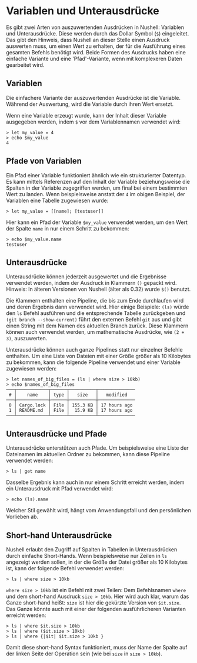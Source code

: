 # Variablen und Unterausdrücke

Es gibt zwei Arten von auszuwertenden Ausdrücken in Nushell: Variablen und Unterausdrücke. Diese werden durch das Dollar Symbol (`$`) eingeleitet. Das gibt den Hinweis, dass Nushell an dieser Stelle einen Ausdruck auswerten muss, um einen Wert zu erhalten, der für die Ausführung eines gesamten Befehls benötigt wird. Beide Formen des Ausdrucks haben eine einfache Variante und eine 'Pfad'-Variante, wenn mit komplexeren Daten gearbeitet wird.

## Variablen

Die einfachere Variante der auszuwertenden Ausdrücke ist die Variable. Während der Auswertung, wird die Variable durch ihren Wert ersetzt.

Wenn eine Variable erzeugt wurde, kann der Inhalt dieser Variable ausgegeben werden, indem `$` vor dem Variablennamen verwendet wird:

```
> let my_value = 4
> echo $my_value
4
```

## Pfade von Variablen

Ein Pfad einer Variable funktioniert ähnlich wie ein strukturierter Datentyp. Es kann mittels Referenzen auf den Inhalt der Variable beziehungsweise die Spalten in der Variable zugegriffen werden, um final bei einem bestimmten Wert zu landen. Wenn beispielsweise anstatt der `4` im obigen Beispiel, der Variablen eine Tabelle zugewiesen wurde:

```
> let my_value = [[name]; [testuser]]
```

Hier kann ein Pfad der Variable `$my_value` verwendet werden, um den Wert der Spalte `name` in nur einem Schritt zu bekommen:

```
> echo $my_value.name
testuser
```

## Unterausdrücke

Unterausdrücke können jederzeit ausgewertet und die Ergebnisse verwendet werden, indem der Ausdruck in Klammern `()` gepackt wird. Hinweis: In älteren Versionen von Nushell (älter als 0.32) wurde `$()` benutzt.

Die Klammern enthalten eine Pipeline, die bis zum Ende durchlaufen wird und deren Ergebnis dann verwendet wird. Hier einige Beispiele: `(ls)` würde den `ls` Befehl ausführen und die entsprechende Tabelle zurückgeben und `(git branch --show-current)` führt den externen Befehl `git` aus und gibt einen String mit dem Namen des aktuellen Branch zurück. Diese Klammern können auch verwendet werden, um mathematische Ausdrücke, wie `(2 + 3)`, auszuwerten.

Unterausdrücke können auch ganze Pipelines statt nur einzelner Befehle enthalten. Um eine Liste von Dateien mit einer Größe größer als 10 Kilobytes zu bekommen, kann die folgende Pipeline verwendet und einer Variable zugewiesen werden:

```
> let names_of_big_files = (ls | where size > 10kb)
> echo $names_of_big_files
───┬────────────┬──────┬──────────┬──────────────
 # │    name    │ type │   size   │   modified
───┼────────────┼──────┼──────────┼──────────────
 0 │ Cargo.lock │ File │ 155.3 KB │ 17 hours ago
 1 │ README.md  │ File │  15.9 KB │ 17 hours ago
───┴────────────┴──────┴──────────┴──────────────
```

## Unterausdrücke und Pfade

Unterausdrücke unterstützen auch Pfade. Um beispielsweise eine Liste der Dateinamen im aktuellen Ordner zu bekommen, kann diese Pipeline verwendet werden:

```
> ls | get name
```

Dasselbe Ergebnis kann auch in nur einem Schritt erreicht werden, indem ein Unterausdruck mit Pfad verwendet wird:

```
> echo (ls).name
```

Welcher Stil gewählt wird, hängt vom Anwendungsfall und den persönlichen Vorlieben ab.

## Short-hand Unterausdrücke

Nushell erlaubt den Zugriff auf Spalten in Tabellen in Unterausdrücken durch einfache Short-Hands. Wenn beispielsweise nur Zeilen in `ls` angezeigt werden sollen, in der die Größe der Datei größer als 10 Kilobytes ist, kann der folgende Befehl verwendet werden:

```
> ls | where size > 10kb
```

`where size > 10kb` ist ein Befehl mit zwei Teilen: Dem Befehlsnamen `where` und dem short-hand Ausdruck `size > 10kb`. Hier wird auch klar, warum das Ganze short-hand heißt: `size` ist hier die gekürzte Version von `$it.size`. Das Ganze könnte auch mit einer der folgenden ausführlicheren Varianten erreicht werden:

```
> ls | where $it.size > 10kb
> ls | where ($it.size > 10kb)
> ls | where {|$it| $it.size > 10kb }
```

Damit diese short-hand Syntax funktioniert, muss der Name der Spalte auf der linken Seite der Operation sein (wie bei `size` in `size > 10kb`).
